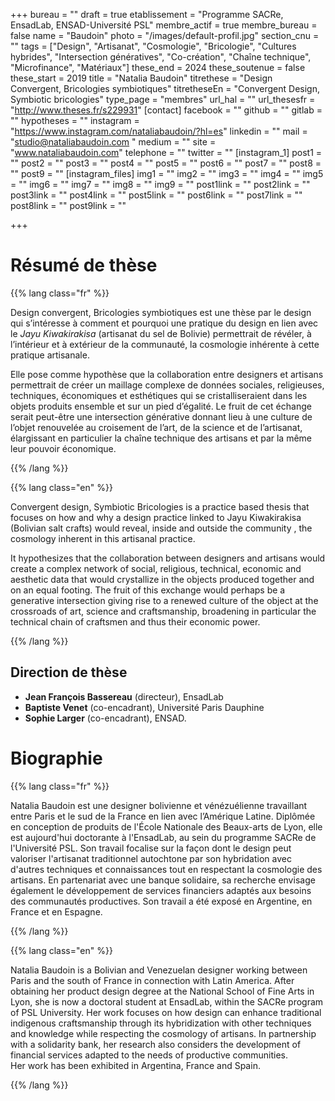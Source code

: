+++
bureau = ""
draft = true
etablissement = "Programme SACRe, EnsadLab, ENSAD-Université PSL"
membre_actif = true
membre_bureau = false
name = "Baudoin"
photo = "/images/default-profil.jpg"
section_cnu = ""
tags = ["Design", "Artisanat", "Cosmologie", "Bricologie", "Cultures hybrides", "Intersection génératives", "Co-création", "Chaîne technique", "Microfinance", "Matériaux"]
these_end = 2024
these_soutenue = false
these_start = 2019
title = "Natalia Baudoin"
titrethese = "Design Convergent, Bricologies symbiotiques"
titretheseEn = "Convergent Design, Symbiotic bricologies"
type_page = "membres"
url_hal = ""
url_thesesfr = "http://www.theses.fr/s229931"
[contact]
facebook = ""
github = ""
gitlab = ""
hypotheses = ""
instagram = "https://www.instagram.com/nataliabaudoin/?hl=es"
linkedin = ""
mail = "studio@nataliabaudoin.com "
medium = ""
site = "www.nataliabaudoin.com"
telephone = ""
twitter = ""
[instagram_1]
post1 = ""
post2 = ""
post3 = ""
post4 = ""
post5 = ""
post6 = ""
post7 = ""
post8 = ""
post9 = ""
[instagram_files]
img1 = ""
img2 = ""
img3 = ""
img4 = ""
img5 = ""
img6 = ""
img7 = ""
img8 = ""
img9 = ""
post1link = ""
post2link = ""
post3link = ""
post4link = ""
post5link = ""
post6link = ""
post7link = ""
post8link = ""
post9link = ""

+++

<!-- Supprimer les parties non remplies (supprimer les blocks de lang s'il n'y a pas deux langues). Tu es libre d'ajouter ce que tu veux à cette partie -->

# Résumé de thèse

{{% lang class="fr" %}}

Design convergent, Bricologies symbiotiques est une thèse par le design qui s’intéresse à comment et pourquoi une pratique du design en lien avec le _Jayu Kiwakirakisa_ (artisanat du sel de Bolivie) permettrait de révéler, à l’intérieur et à extérieur de la communauté, la cosmologie inhérente à cette pratique artisanale.

Elle pose comme hypothèse que la collaboration entre designers et artisans permettrait de créer un maillage complexe de données sociales, religieuses, techniques, économiques et esthétiques qui se cristalliseraient dans les objets produits ensemble et sur un pied d’égalité. Le fruit de cet échange serait peut-être une intersection générative donnant lieu à une culture de l’objet renouvelée au croisement de l’art, de la science et de l’artisanat, élargissant en particulier la chaîne technique des artisans et par la même leur pouvoir économique.

{{% /lang %}}

{{% lang class="en" %}}

Convergent design, Symbiotic Bricologies is a practice based thesis that focuses on how and why a design practice linked to Jayu Kiwakirakisa (Bolivian salt crafts) would reveal, inside and outside the community , the cosmology inherent in this artisanal practice.

It hypothesizes that the collaboration between designers and artisans would create a complex network of social, religious, technical, economic and aesthetic data that would crystallize in the objects produced together and on an equal footing. The fruit of this exchange would perhaps be a generative intersection giving rise to a renewed culture of the object at the crossroads of art, science and craftsmanship, broadening in particular the technical chain of craftsmen and thus their economic power.

{{% /lang %}}

## Direction de thèse

* **Jean François Bassereau** (directeur), EnsadLab
* **Baptiste Venet** (co-encadrant), Université Paris Dauphine
* **Sophie Larger** (co-encadrant), ENSAD.

# Biographie

{{% lang class="fr" %}}

Natalia Baudoin est une designer bolivienne et vénézuélienne travaillant entre Paris et le sud de la France en lien avec l’Amérique Latine. Diplômée en conception de produits de l'École Nationale des Beaux-arts de Lyon, elle est aujourd'hui doctorante à l'EnsadLab, au sein du programme SACRe de l'Université PSL. Son travail focalise sur la façon dont le design peut valoriser l'artisanat traditionnel autochtone par son hybridation avec d'autres techniques et connaissances tout en respectant la cosmologie des artisans. En partenariat avec une banque solidaire, sa recherche envisage également le développement de services financiers adaptés aux besoins des communautés productives. Son travail a été exposé en Argentine, en France et en Espagne.

{{% /lang %}}

{{% lang class="en" %}}

Natalia Baudoin is a Bolivian and Venezuelan designer working between Paris and the south of France in connection with Latin America. After obtaining her product design degree at the National School of Fine Arts in Lyon, she is now a doctoral student at EnsadLab, within the SACRe program of PSL University. Her work focuses on how design can enhance traditional indigenous craftsmanship through its hybridization with other techniques and knowledge while respecting the cosmology of artisans. In partnership with a solidarity bank, her research also considers the development of financial services adapted to the needs of productive communities.  
Her work has been exhibited in Argentina, France and Spain.

{{% /lang %}}
